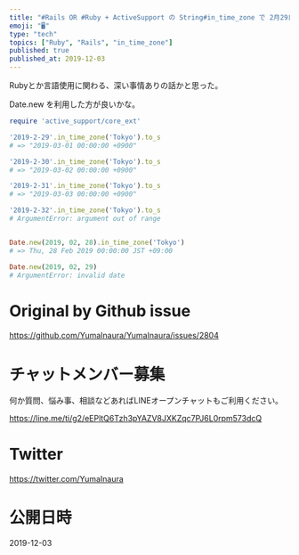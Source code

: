 ```yaml
---
title: "#Rails OR #Ruby + ActiveSupport の String#in_time_zone で 2月29日 30日 31日 "
emoji: "🖥"
type: "tech"
topics: ["Ruby", "Rails", "in_time_zone"]
published: true
published_at: 2019-12-03
---
```


Rubyとか言語使用に関わる、深い事情ありの話かと思った。

Date.new を利用した方が良いかな。

```rb
require 'active_support/core_ext'

'2019-2-29'.in_time_zone('Tokyo').to_s
# => "2019-03-01 00:00:00 +0900"

'2019-2-30'.in_time_zone('Tokyo').to_s
# => "2019-03-02 00:00:00 +0900"

'2019-2-31'.in_time_zone('Tokyo').to_s
# => "2019-03-03 00:00:00 +0900"

'2019-2-32'.in_time_zone('Tokyo').to_s
# ArgumentError: argument out of range


Date.new(2019, 02, 28).in_time_zone('Tokyo')
# => Thu, 28 Feb 2019 00:00:00 JST +09:00

Date.new(2019, 02, 29)
# ArgumentError: invalid date
```



# Original by Github issue

https://github.com/YumaInaura/YumaInaura/issues/2804








<!-- Update From Qiita API -->

# チャットメンバー募集


何か質問、悩み事、相談などあればLINEオープンチャットもご利用ください。

https://line.me/ti/g2/eEPltQ6Tzh3pYAZV8JXKZqc7PJ6L0rpm573dcQ





# Twitter


https://twitter.com/YumaInaura


<!-- Update From Qiita API -->



# 公開日時

2019-12-03
